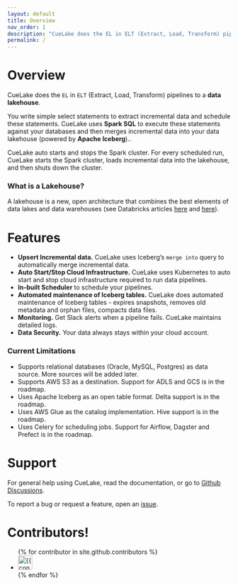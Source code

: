```yaml
---
layout: default
title: Overview
nav_order: 1
description: "CueLake does the EL in ELT (Extract, Load, Transform) pipelines to a data lakehouse"
permalink: /
---
```


# Overview
CueLake does the `EL` in `ELT` (Extract, Load, Transform) pipelines to a **data lakehouse**.

You write simple select statements to extract incremental data and schedule these statements. CueLake uses **Spark SQL** to execute these statements against your databases and then merges incremental data into your data lakehouse (powered by **Apache Iceberg**)..

CueLake auto starts and stops the Spark cluster. For every scheduled run, CueLake starts the Spark cluster, loads incremental data into the lakehouse, and then shuts down the cluster.

### What is a Lakehouse?
A lakehouse is a new, open architecture that combines the best elements of data lakes and data warehouses (see Databricks articles [here](https://databricks.com/blog/2020/01/30/what-is-a-data-lakehouse.html) and [here](https://databricks.com/research/lakehouse-a-new-generation-of-open-platforms-that-unify-data-warehousing-and-advanced-analytics)).

# Features
* **Upsert Incremental data.** CueLake uses Iceberg’s `merge into` query to automatically merge incremental data.
* **Auto Start/Stop Cloud Infrastructure.** CueLake uses Kubernetes to auto start and stop cloud infrastructure required to run data pipelines.
* **In-built Scheduler** to schedule your pipelines.
* **Automated maintenance of Iceberg tables.** CueLake does automated maintenance of Iceberg tables -  expires snapshots, removes old metadata and orphan files, compacts data files.
* **Monitoring.**  Get Slack alerts when a pipeline fails. CueLake maintains detailed logs.
* **Data Security.** Your data always stays within your cloud account.

### Current Limitations
* Supports relational databases (Oracle, MySQL, Postgres) as data source. More sources will be added later.
* Supports AWS S3 as a destination. Support for ADLS and GCS is in the roadmap.
* Uses Apache Iceberg as an open table format. Delta support is in the roadmap.
* Uses AWS Glue as the catalog implementation. Hive support is in the roadmap.
* Uses Celery for scheduling jobs. Support for Airflow, Dagster and Prefect is in the roadmap.

# Support
For general help using CueLake, read the documentation, or go to [Github Discussions](https://github.com/cuebook/cuelake/discussions).

To report a bug or request a feature, open an [issue](https://github.com/cuebook/cuelake/issues).

# Contributors!

<ul class="list-style-none">
{% for contributor in site.github.contributors %}
  <li class="d-inline-block mr-1">
     <a href="{{ contributor.html_url }}"><img src="{{ contributor.avatar_url }}" width="32" height="32" alt="{{ contributor.login }}"/></a>
  </li>
{% endfor %}
</ul>


